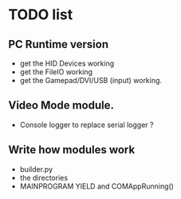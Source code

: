 # TODO list

## PC Runtime version
- get the HID Devices working
- get the FileIO working
- get the Gamepad/DVI/USB (input) working.

## Video Mode module.
- Console logger to replace serial logger ?

## Write how modules work
- builder.py
- the directories
- MAINPROGRAM YIELD and COMAppRunning()

